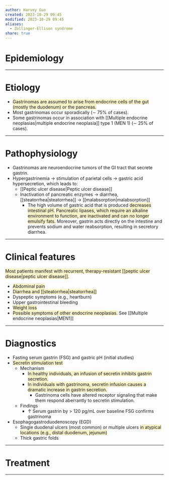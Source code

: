 ```yaml
---
author: Harvey Guo
created: 2023-10-29 09:45
modified: 2023-10-29 09:45
aliases:
  - Zollinger-Ellison syndrome
share: true
---
```

# Epidemiology


---
# Etiology
- <span style="background:rgba(240, 200, 0, 0.2)">Gastrinomas are assumed to arise from endocrine cells of the gut (mostly the duodenum) or the pancreas. </span>
- Most gastrinomas occur sporadically (∼ 75% of cases).
- Some gastrinomas occur in association with [[Multiple endocrine neoplasias|multiple endocrine neoplasia]] type 1 (MEN 1) (∼ 25% of cases).

---
# Pathophysiology
- Gastrinomas are neuroendocrine tumors of the GI tract that secrete gastrin. 
- Hypergastrinemia → stimulation of parietal cells → gastric acid hypersecretion, which leads to:
	- [[Peptic ulcer disease|Peptic ulcer disease]]
	- Inactivation of pancreatic enzymes → diarrhea, [[steatorrhea|steatorrhea]] → [[malabsorption|malabsorption]]
		- The high volume of gastric acid that is produced <span style="background:rgba(240, 200, 0, 0.2)">decreases intestinal pH.</span> <span style="background:rgba(240, 200, 0, 0.2)">Pancreatic lipases, which require an alkaline environment to function, are inactivated and can no longer emulsify fats.</span> Moreover, gastrin acts directly on the intestine and prevents sodium and water reabsorption, resulting in secretory diarrhea.

---
# Clinical features
<span style="background:rgba(240, 200, 0, 0.2)">Most patients manifest with recurrent, therapy-resistant [[peptic ulcer disease|peptic ulcer disease]]. </span>
- <span style="background:rgba(240, 200, 0, 0.2)">Abdominal pain</span>
- <span style="background:rgba(240, 200, 0, 0.2)">Diarrhea and [[steatorrhea|steatorrhea]]</span>
- Dyspeptic symptoms (e.g., heartburn)
- Upper gastrointestinal bleeding 
- <span style="background:rgba(240, 200, 0, 0.2)">Weight loss </span>
- <span style="background:rgba(240, 200, 0, 0.2)">Possible symptoms of other endocrine neoplasias.</span> See [[Multiple endocrine neoplasias|MEN1]]

---
# Diagnostics
- Fasting serum gastrin (FSG) and gastric pH (initial studies)
- <span style="background:rgba(240, 200, 0, 0.2)">Secretin stimulation test</span>
	- Mechanism 
		- <span style="background:rgba(240, 200, 0, 0.2)">In healthy individuals, an infusion of secretin inhibits gastrin secretion.</span>
		- <span style="background:rgba(240, 200, 0, 0.2)">In individuals with gastrinoma, secretin infusion causes a dramatic increase in gastrin secretion.</span>
			- Gastrinoma cells have altered receptor signaling that make them respond aberrantly to secretin stimulation.
	- Findings
		- ↑ Serum gastrin by > 120 pg/mL over baseline FSG confirms gastrinoma
- Esophagogastroduodenoscopy (EGD)
	- Single duodenal ulcers (most common) or multiple ulcers <span style="background:rgba(240, 200, 0, 0.2)">in atypical locations (e.g., distal duodenum, jejunum) </span>
	- Thick gastric folds

---
# Treatment


---
